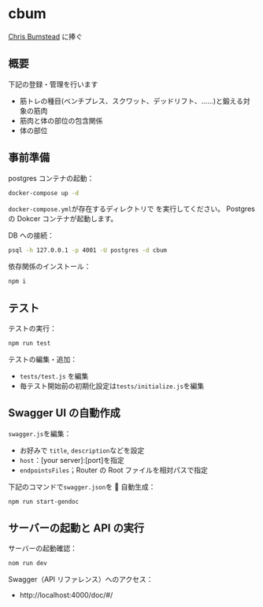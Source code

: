 # cbum

[Chris Bumstead](https://www.instagram.com/cbum/) に捧ぐ

## 概要

下記の登録・管理を行います

- 筋トレの種目(ベンチプレス、スクワット、デッドリフト、……)と鍛える対象の筋肉
- 筋肉と体の部位の包含関係
- 体の部位

## 事前準備

postgres コンテナの起動：

```bash
docker-compose up -d
```

`docker-compose.yml`が存在するディレクトリで を実行してください。
Postgres の Dokcer コンテナが起動します。

DB への接続：

```bash
psql -h 127.0.0.1 -p 4001 -U postgres -d cbum
```

依存関係のインストール：

```bash
npm i
```

## テスト

テストの実行：

```bash
npm run test
```

テストの編集・追加：

- `tests/test.js` を編集
- 毎テスト開始前の初期化設定は`tests/initialize.js`を編集

## Swagger UI の自動作成

`swagger.js`を編集：

- お好みで `title`, `description`などを設定
- `host`：[your server]:[port]を指定
- `endpointsFiles`；Router の Root ファイルを相対パスで指定

下記のコマンドで`swagger.json`を  自動生成：

```bash
npm run start-gendoc
```

## サーバーの起動と API の実行

サーバーの起動確認：

```bash
nom run dev
```

Swagger（API リファレンス）へのアクセス：

- http://localhost:4000/doc/#/
